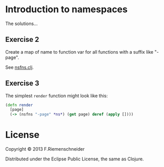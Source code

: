 # Introduction to namespaces

The solutions...

## Exercise 2

Create a map of name to function var for all functions with a suffix like "-page".
 
See [nsfns.clj](src/nsfns.clj).

## Exercise 3

The simplest `render` function might look like this:

```clojure
(defn render
  [page]
  (-> (nsfns "-page" *ns*) (get page) deref (apply [])))
```


# License

Copyright © 2013 F.Riemenschneider

Distributed under the Eclipse Public License, the same as Clojure.
